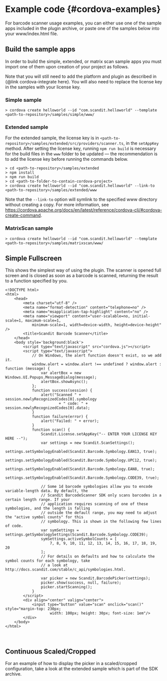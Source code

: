 Example code     {#cordova-examples}
===================================

For barcode scanner usage examples, you can either use one of the sample apps included in the plugin archive, or paste one of the samples below into your www/index.html file.

## Build the sample apps

In order to build the simple, extended, or matrix scan sample apps you must import one of them upon creation of your project as follows.

Note that you will still need to add the platform and plugin as described in {@link cordova-integrate here}. You will also need to replace the license key in the samples with your license key.

### Simple sample

~~~~~~~~~~~~~~~~~~~~~~~~~~~~~~~~~~~~{.java}
> cordova create helloworld --id "com.scandit.helloworld" --template <path-to-repository>/samples/simple/www/
~~~~~~~~~~~~~~~~~~~~~~~~~~~~~~~~~~~~

### Extended sample

For the extended sample, the license key is in `<path-to-repository>/samples/extended/src/providers/scanner.ts`, in the `setAppKey` method. After setting the license key, running `npm run build` is necessary for the build files in the `www` folder to be updated — the recommendation is to add the license key before running the commands below.

~~~~~~~~~~~~~~~~~~~~~~~~~~~~~~~~~~~~{.java}
> cd <path-to-repository>/samples/extended
> npm install
> npm run build
> cd <path-to-folder-to-contain-cordova-project>
> cordova create helloworld --id "com.scandit.helloworld" --link-to <path-to-repository>/samples/extended/www
~~~~~~~~~~~~~~~~~~~~~~~~~~~~~~~~~~~~

Note that the `--link-to` option will symlink to the specified www directory without creating a copy. For more information, see https://cordova.apache.org/docs/en/latest/reference/cordova-cli/#cordova-create-command.

### MatrixScan sample

~~~~~~~~~~~~~~~~~~~~~~~~~~~~~~~~~~~~{.java}
> cordova create helloworld --id "com.scandit.helloworld" --template <path-to-repository>/samples/matrixscan/www/
~~~~~~~~~~~~~~~~~~~~~~~~~~~~~~~~~~~~

## Simple Fullscreen

This shows the simplest way of using the plugin. The scanner is opened full screen and is closed as soon as a barcode is scanned, returning the result to a function specified by you.

~~~~~~~~~~~~~~~~~~~~~~~~~~~~~~~~~~~~{.java}
<!DOCTYPE html>
<html>
    <head>
        <meta charset="utf-8" />
        <meta name="format-detection" content="telephone=no" />
        <meta name="msapplication-tap-highlight" content="no" />
        <meta name="viewport" content="user-scalable=no, initial-scale=1, maximum-scale=1,
            minimum-scale=1, width=device-width, height=device-height" />
        <title>Scandit Barcode Scanner</title>
    </head>
    <body style='background:black'>
        <script type="text/javascript" src="cordova.js"></script>
        <script type="text/javascript">
            // On Windows, the alert function doesn't exist, so we add it.
            window.alert = window.alert !== undefined ? window.alert : function (message) {
                var alertBox = new Windows.UI.Popups.MessageDialog(message);
                alertBox.showAsync();
            };
            function success(session) {
                alert("Scanned " + session.newlyRecognizedCodes[0].symbology
                        + " code: " + session.newlyRecognizedCodes[0].data);
            }
            function failure(error) {
                alert("Failed: " + error);
            }
            function scan() {
                Scandit.License.setAppKey("-- ENTER YOUR LICENSE KEY HERE --");
                var settings = new Scandit.ScanSettings();
                settings.setSymbologyEnabled(Scandit.Barcode.Symbology.EAN13, true);
                settings.setSymbologyEnabled(Scandit.Barcode.Symbology.UPC12, true);
                settings.setSymbologyEnabled(Scandit.Barcode.Symbology.EAN8, true);
                settings.setSymbologyEnabled(Scandit.Barcode.Symbology.CODE39, true);

                // Some 1d barcode symbologies allow you to encode variable-length data. By default, the
                // Scandit BarcodeScanner SDK only scans barcodes in a certain length range. If your
                // application requires scanning of one of these symbologies, and the length is falling
                // outside the default range, you may need to adjust the "active symbol counts" for this
                // symbology. This is shown in the following few lines of code.
                var symSettings = settings.getSymbologySettings(Scandit.Barcode.Symbology.CODE39);
                symSettings.activeSymbolCounts = [
                    7, 8, 9, 10, 11, 12, 13, 14, 15, 16, 17, 18, 19, 20
                ];
                // For details on defaults and how to calculate the symbol counts for each symbology, take
                // a look at http://docs.scandit.com/stable/c_api/symbologies.html.

                var picker = new Scandit.BarcodePicker(settings);
                picker.show(success, null, failure);
                picker.startScanning();
            }
        </script>
        <div align="center" valign="center">
            <input type="button" value="scan" onclick="scan()" style="margin-top: 230px;
                    width: 100px; height: 30px; font-size: 1em"/>
        </div>
    </body>
</html>
~~~~~~~~~~~~~~~~~~~~~~~~~~~~~~~~~~~~

<br/>


## Continuous Scaled/Cropped

For an example of how to display the picker in a scaled/cropped configuration, take a look at the extended sample which is part of the SDK archive.

